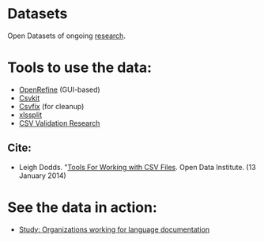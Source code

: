 # Datasets
Open Datasets of ongoing [research](https://openspeaks.com/research/).

# Tools to use the data:
* [OpenRefine](http://openrefine.org/) (GUI-based)
* [Csvkit](https://csvkit.readthedocs.org/en/latest/)
* [Csvfix](http://csvfix.byethost5.com/csvfix15/csvfix.html) (for cleanup)
* [xlssplit](https://github.com/ldodds/xls-split)
* [CSV Validation Research](https://github.com/theodi/csv-validation-research)
## Cite:
* Leigh Dodds. "[Tools For Working with CSV Files](https://theodi.org/blog/tools-for-working-with-csv-files). Open Data Institute. (13 January 2014)

# See the data in action:
* [Study: Organizations working for language documentation](http://openspeaks.com/study-organizations-working-for-language-documentation/)
